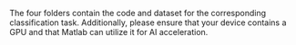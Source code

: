 The four folders contain the code and dataset for the corresponding classification task. Additionally, please ensure that your device contains a GPU and that Matlab can utilize it for AI acceleration.
